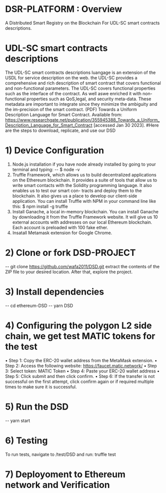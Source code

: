 # DSR-PLATFORM : Overview
A Distributed Smart Registry on the Blockchain For UDL-SC smart contracts descriptions. 
# UDL-SC smart contracts descriptions
 The UDL-SC smart contracts descriptions luangage is an extension of the USDL for service description on the web. the UDL-SC provides a comprehensive and rich description of smart contract that covers functional and non-functional parameters. The UDL-SC covers functional properties such as the interface of the contract. As well aswe enriched it with non-functional properties such as QoS,legal, and security meta-data. These metadata are important to integrate since they minimize the ambiguity and the im-precision of the smart contract.
(PDF) Towards a Uniform Description Language for Smart Contract. Available from: https://www.researchgate.net/publication/355945388_Towards_a_Uniform_Description_Language_for_Smart_Contract [accessed Jan 30 2023].
#Here are the steps to download, replicate, and use our DSD
# 1) Device Configuration 
1.  Node.js installation  if you have node already installed by going to your terminal and typing:
--  $ node -v
2. Truffle Framework,
which allows us to build decentralized applications on the Ethereum blockchain.
It provides a suite of tools that allow us to write smart contacts with the
Solidity programming language. It also enables us to test our smart con-
tracts and deploy them to the blockchain. It also gives us a place to
develop our client-side application.
You can install Truffle with NPM in your command line like this:
$ npm install -g truffle
3. Install  Ganache, a local in-memory blockchain.
You can install Ganache by downloading it from the Truffle Framework
website. It will give us 10 external accounts with addresses on our local
Ethereum blockchain. Each account is preloaded with 100 fake ether.
4. Insatall Metamask extension for Google Chrome. 
# 2) Clone or fork DSD-PROJECT
 --   git clone https://github.com/wafa2011/DSD.git
extract the contents of the ZIP file to your desired location. After that, explore the project.
# 3) Install dependencies
-- cd ethereum-DSD
-- yarn DSD
# 4) Configuring the polygon L2 side chain, we get test MATIC tokens for the test
• Step 1: Copy the ERC-20 wallet address from the MetaMask extension.
• Step 2: Access the following website: https://faucet.matic.network/
• Step 3: Select token: MATIC Token
• Step 4: Paste your ERC-20 wallet address
• Step 5: Click submit and then click confirm.
• Step 6: If the transfer is not successful on the first attempt, click confirm
again or if required multiple times to make sure it is successful.
# 5) Run the DSD 
-- yarn start
# 6) Testing
To run tests, navigate to /test/DSD and run: truffle test
# 7) Deployoment to Ethereum network and Verification

